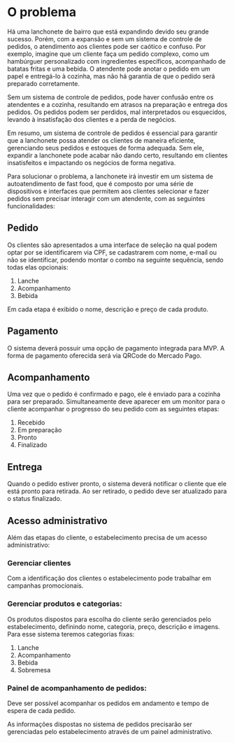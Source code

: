 # O problema

Há uma lanchonete de bairro que está expandindo devido seu grande sucesso. Porém, com a expansão e sem um sistema de controle de pedidos, o atendimento aos clientes pode ser caótico e confuso. Por exemplo, imagine que um cliente faça um pedido complexo, como um hambúrguer personalizado com ingredientes específicos, acompanhado de batatas fritas e uma bebida. O atendente pode anotar o pedido em um papel e entregá-lo à cozinha, mas não há garantia de que o pedido será preparado corretamente.

Sem um sistema de controle de pedidos, pode haver confusão entre os atendentes e a cozinha, resultando em atrasos na preparação e entrega dos pedidos. Os pedidos podem ser perdidos, mal interpretados ou esquecidos, levando à insatisfação dos clientes e a perda de negócios.

Em resumo, um sistema de controle de pedidos é essencial para garantir que a lanchonete possa atender os clientes de maneira eficiente, gerenciando seus pedidos e estoques de forma adequada. Sem ele, expandir a lanchonete pode acabar não dando certo, resultando em clientes insatisfeitos e impactando os negócios de forma negativa.

Para solucionar o problema, a lanchonete irá investir em um sistema de autoatendimento de fast food, que é composto por uma série de dispositivos e interfaces que permitem aos clientes selecionar e fazer pedidos sem precisar interagir com um atendente, com as seguintes funcionalidades:

## Pedido

Os clientes são apresentados a uma interface de seleção na qual podem optar por se identificarem via CPF, se cadastrarem com nome, e-mail ou não se identificar, podendo montar o combo na seguinte sequência, sendo todas elas opcionais:

1. Lanche
1. Acompanhamento
1. Bebida

Em cada etapa é exibido o nome, descrição e preço de cada produto.

## Pagamento

O sistema deverá possuir uma opção de pagamento integrada para MVP. A forma de pagamento oferecida será via QRCode do Mercado Pago.

## Acompanhamento

Uma vez que o pedido é confirmado e pago, ele é enviado para a cozinha para ser preparado. Simultaneamente deve aparecer em um monitor para o cliente acompanhar o progresso do seu pedido com as seguintes etapas:

1. Recebido
1. Em preparação
1. Pronto
1. Finalizado

## Entrega

Quando o pedido estiver pronto, o sistema deverá notificar o cliente que ele está pronto para retirada. Ao ser retirado, o pedido deve ser atualizado para o status finalizado.

## Acesso administrativo

Além das etapas do cliente, o estabelecimento precisa de um acesso administrativo:

### Gerenciar clientes

Com a identificação dos clientes o estabelecimento pode trabalhar em campanhas promocionais.

### Gerenciar produtos e categorias:

Os produtos dispostos para escolha do cliente serão gerenciados pelo estabelecimento, definindo nome, categoria, preço, descrição e imagens. Para esse sistema teremos categorias fixas:

1. Lanche
1. Acompanhamento
1. Bebida
1. Sobremesa

### Painel de acompanhamento de pedidos:

Deve ser possível acompanhar os pedidos em andamento e tempo de espera de cada pedido.

As informações dispostas no sistema de pedidos precisarão ser gerenciadas pelo estabelecimento através de um painel administrativo.
